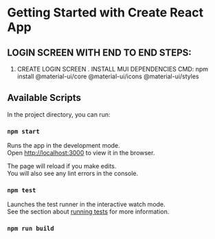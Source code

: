 # Getting Started with Create React App

LOGIN SCREEN WITH END TO END STEPS:
-----------------------------------
1. CREATE LOGIN SCREEN
    .  INSTALL MUI DEPENDENCIES
       CMD: npm install @material-ui/core @material-ui/icons @material-ui/styles 
    

## Available Scripts

In the project directory, you can run:

### `npm start`

Runs the app in the development mode.\
Open [http://localhost:3000](http://localhost:3000) to view it in the browser.

The page will reload if you make edits.\
You will also see any lint errors in the console.

### `npm test`

Launches the test runner in the interactive watch mode.\
See the section about [running tests](https://facebook.github.io/create-react-app/docs/running-tests) for more information.

### `npm run build`


